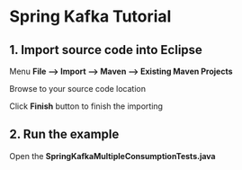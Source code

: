 # Spring Kafka Tutorial 


## 1. Import source code into Eclipse

Menu **File –> Import –> Maven –> Existing Maven Projects**

Browse to your source code location

Click **Finish** button to finish the importing


## 2. Run the example


Open the **SpringKafkaMultipleConsumptionTests.java** 

